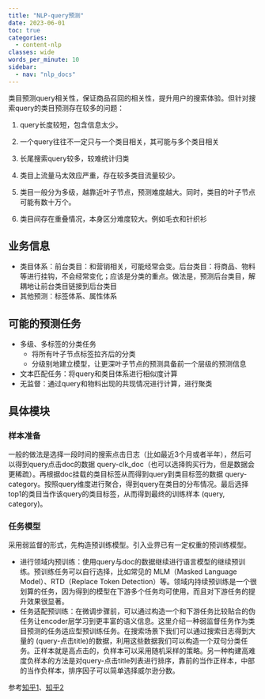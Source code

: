 ```yaml
---
title: "NLP-query预测"
date: 2023-06-01
toc: true
categories:
  - content-nlp
classes: wide
words_per_minute: 10
sidebar:
  - nav: "nlp_docs"
---
```


类目预测query相关性，保证商品召回的相关性，提升用户的搜索体验。但针对搜索query的类目预测存在较多的问题：

1. query长度较短，包含信息太少。

2. 一个query往往不一定只与一个类目相关，其可能与多个类目相关

3. 长尾搜索query较多，较难统计归类

4. 类目上流量马太效应严重，存在较多类目流量较少。

5. 类目一般分为多级，越靠近叶子节点，预测难度越大。同时，类目的叶子节点可能有数十万个。

6. 类目间存在重叠情况，本身区分难度较大。例如毛衣和针织衫


## 业务信息

- 类目体系：前台类目：和营销相关，可能经常会变。后台类目：将商品、物料等进行挂钩，不会经常变化；应该是分类的重点。做法是，预测后台类目，解耦地让前台类目链接到后台类目
- 其他预测：标签体系、属性体系

## 可能的预测任务

- 多级、多标签的分类任务
  - 将所有叶子节点标签拉齐后的分类
  - 分级别地建立模型，让更深叶子节点的预测具备前一个层级的预测信息
- 文本匹配任务：将query和类目体系进行相似度计算
- 无监督：通过query和物料出现的共现情况进行计算，进行聚类


## 具体模块

### 样本准备

一般的做法是选择一段时间的搜索点击日志（比如最近3个月或者半年），然后可以得到query点击doc的数据 query-clk_doc（也可以选择购买行为，但是数据会更稀疏）。再根据doc挂载的类目标签从而得到query到类目标签的数据 query-category。按照query维度进行聚合，得到query在类目的分布情况。最后选择top1的类目当作该query的类目标签，从而得到最终的训练样本 (query, category)。

### 任务模型

采用弱监督的形式，先构造预训练模型。引入业界已有一定权重的预训练模型。
- 进行领域内预训练：使用query与doc的数据继续进行语言模型的继续预训练。预训练任务可以自行选择，比如常见的 MLM（Masked Language Model）、RTD（Replace Token Detection）等。领域内持续预训练是一个很划算的任务，因为得到的模型在下游多个任务均可使用，而且对下游任务的提升效果很显著。
- 任务适配预训练：在微调步骤前，可以通过构造一个和下游任务比较贴合的伪任务让encoder层学习到更丰富的语义信息。这里介绍一种弱监督任务作为类目预测的任务适应型预训练任务。在搜索场景下我们可以通过搜索日志得到大量的 (query-点击title)的数据，利用这些数据我们可以构造一个双句分类任务。正样本就是高点击的，负样本可以采用随机采样的策略。另一种构建高难度负样本的方法是对query-点击title列表进行排序，靠前的当作正样本，中部的当作负样本，排序因子可以简单选择威尔逊分数。




参考[知乎1]、[知乎2]



[知乎1]:https://zhuanlan.zhihu.com/p/565229684
[知乎2]:https://zhuanlan.zhihu.com/p/90923697